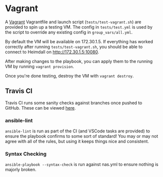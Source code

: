 # Vagrant

A [Vagrant](https://www.vagrantup.com/) Vagrantfile and launch script (`tests/test-vagrant.sh`) are provided to spin up a testing VM. The config in `tests/test.yml` is used by the script to override any existing config in `group_vars/all.yml`.

By default the VM will be available on 172.30.1.5. If everything has worked correctly after running `tests/test-vagrant.sh`, you should be able to connect to Heimdall on <http://172.30.1.5:10080>.

After making changes to the playbook, you can apply them to the running VM by running `vagrant provision`.

Once you're done testing, destroy the VM with `vagrant destroy`.

## Travis CI

Travis CI runs some sanity checks against branches once pushed to GitHub. These can be viewed [here](https://github.com/davestephens/ansible-nas/blob/master/.travis.yml).

### ansible-lint

`ansible-lint` is run as part of the CI (and VSCode tasks are provided) to ensure the playbook confirms to some sort of standard! You may or may not agree with all of the rules, but using it keeps things nice and consistent.

### Syntax Checking

`ansible-playbook --syntax-check` is run against nas.yml to ensure nothing is majorly broken.
